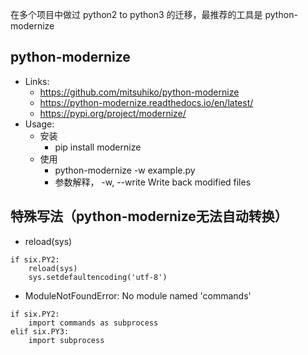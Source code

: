 在多个项目中做过 python2 to python3 的迁移，最推荐的工具是 python-modernize

## python-modernize
- Links:
  - https://github.com/mitsuhiko/python-modernize
  - https://python-modernize.readthedocs.io/en/latest/
  - https://pypi.org/project/modernize/
- Usage:
  - 安装
    - pip install modernize
  - 使用
    - python-modernize -w example.py
    - 参数解释， -w, --write Write back modified files


## 特殊写法（python-modernize无法自动转换）
- reload(sys)
```
if six.PY2:
    reload(sys)
    sys.setdefaultencoding('utf-8')
```

-  ModuleNotFoundError: No module named 'commands'
```
if six.PY2:
    import commands as subprocess
elif six.PY3:
    import subprocess
```


